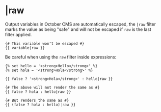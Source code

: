 # |raw

Output variables in October CMS are automatically escaped, the `|raw` filter marks the value as being "safe" and will not be escaped if `raw` is the last filter applied.

    {# This variable won't be escaped #}
    {{ variable|raw }}

Be careful when using the `raw` filter inside expressions:

    {% set hello = '<strong>Hello</strong>' %}
    {% set hola = '<strong>Hola</strong>' %}

    {{ false ? '<strong>Hola</strong>' : hello|raw }}

    {# The above will not render the same as #}
    {{ false ? hola : hello|raw }}

    {# But renders the same as #}
    {{ (false ? hola : hello)|raw }}
